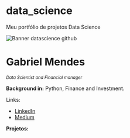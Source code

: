 # data_science
Meu portfólio de projetos Data Science


![Banner datascience github](https://user-images.githubusercontent.com/104601339/166071268-24b69f5a-f6d6-419b-935d-97bf04f374c6.png)

# Gabriel Mendes
<sub>*Data Scientist and Financial manager*<sub>
  
**Background in:** Python, Finance and Investment.

Links:

* [LinkedIn](https://www.linkedin.com/in/gabriel-mendes-3b17bb191/)
* [Medium](https://medium.com/@gabrielmendesnunes20)
  
**Projetos:**

